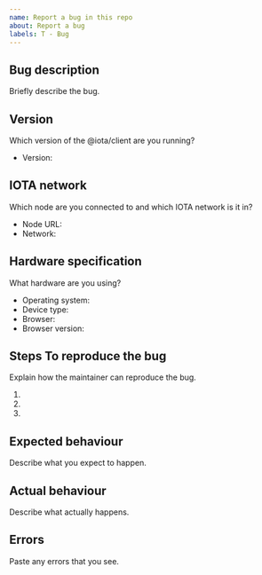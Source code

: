 ```yaml
---
name: Report a bug in this repo
about: Report a bug
labels: T - Bug
---
```


## Bug description

Briefly describe the bug.

## Version

Which version of the @iota/client are you running?

- Version:

## IOTA network

Which node are you connected to and which IOTA network is it in?

- Node URL:
- Network:

## Hardware specification

What hardware are you using?

- Operating system:
- Device type:
- Browser:
- Browser version:

## Steps To reproduce the bug

Explain how the maintainer can reproduce the bug.

1. 
2. 
3. 

## Expected behaviour

Describe what you expect to happen.

## Actual behaviour

Describe what actually happens.

## Errors

Paste any errors that you see.
